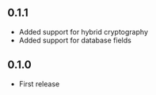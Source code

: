 ## 0.1.1

- Added support for hybrid cryptography
- Added support for database fields

## 0.1.0

- First release
